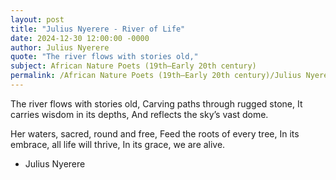 ```yaml
---
layout: post
title: "Julius Nyerere - River of Life"
date: 2024-12-30 12:00:00 -0000
author: Julius Nyerere
quote: "The river flows with stories old,"
subject: African Nature Poets (19th–Early 20th century)
permalink: /African Nature Poets (19th–Early 20th century)/Julius Nyerere/Julius Nyerere - River of Life
---
```


The river flows with stories old,
Carving paths through rugged stone,
It carries wisdom in its depths,
And reflects the sky’s vast dome.

Her waters, sacred, round and free,
Feed the roots of every tree,
In its embrace, all life will thrive,
In its grace, we are alive.


- Julius Nyerere
